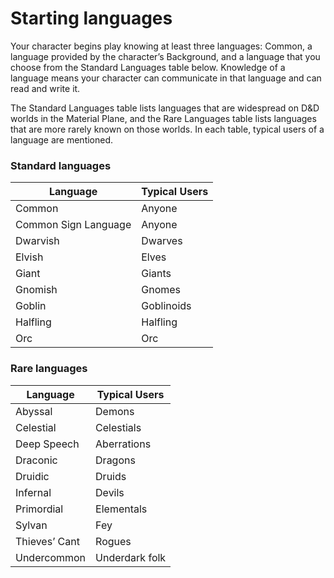 
# Starting languages
Your character begins play knowing at least
three languages: Common, a language provided
by the character’s Background, and a language
that you choose from the Standard Languages
table below. Knowledge of a language means your character can communicate in that
language and can read and write it.

The Standard Languages table lists languages
that are widespread on D&D worlds in the
Material Plane, and the Rare Languages table
lists languages that are more rarely known on
those worlds. In each table, typical users of a
language are mentioned.


### Standard languages

| Language             | Typical Users | 
| -------------------- |-------------- | 
| Common               | Anyone        |  
| Common Sign Language | Anyone        |    
| Dwarvish             | Dwarves       |     
| Elvish               | Elves         |     
| Giant                | Giants        |     
| Gnomish              | Gnomes        |     
| Goblin               | Goblinoids    |     
| Halfling             | Halfling      |     
| Orc                  | Orc           |     


### Rare languages

| Language               | Typical Users | 
| ---------------------- |-------------- | 
| Abyssal                | Demons        |  
| Celestial              | Celestials    |    
| Deep Speech            | Aberrations   |     
| Draconic               | Dragons       |     
| Druidic                | Druids        |     
| Infernal               | Devils        |     
| Primordial             | Elementals    |     
| Sylvan                 | Fey           |     
| Thieves’ Cant          | Rogues        |    
| Undercommon            | Underdark folk|   
